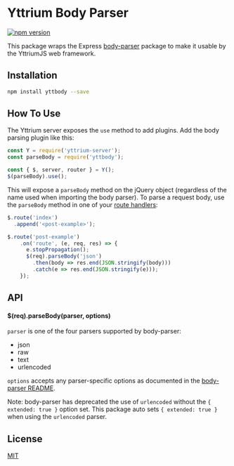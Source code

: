 # Yttrium Body Parser
[![npm version](https://badge.fury.io/js/yttbody.svg)](https://badge.fury.io/js/yttbody)

This package wraps the Express [body-parser](https://github.com/expressjs/body-parser) package to make it usable by the YttriumJS web framework.

## Installation
```bash
npm install yttbody --save
```

## How To Use
The Yttrium server exposes the `use` method to add plugins. Add the body parsing plugin like this:

```javascript
const Y = require('yttrium-server');
const parseBody = require('yttbody');

const { $, server, router } = Y();
$(parseBody).use();
```

This will expose a `parseBody` method on the jQuery object (regardless of the name used when importing the body parser).
To parse a request body, use the `parseBody` method in one of your [route handlers](https://github.com/YttriumJS/yttrium-server#routing):

```javascript
$.route('index')
  .append('<post-example>');

$.route('post-example')
    .on('route', (e, req, res) => {
      e.stopPropagation();
      $(req).parseBody('json')
        .then(body => res.end(JSON.stringify(body)))
        .catch(e => res.end(JSON.stringify(e)));
    });
```

## API

#### $(req).parseBody(parser, options)
`parser` is one of the four parsers supported by body-parser:

- json
- raw
- text
- urlencoded

`options` accepts any parser-specific options as documented in the [body-parser README](https://github.com/expressjs/body-parser#api).

Note: body-parser has deprecated the use of `urlencoded` without the `{ extended: true }` option set. This package auto sets `{ extended: true }` when using the `urlencoded` parser.

## License
[MIT](https://github.com/YttriumJS/yttbody/blob/master/LICENSE)